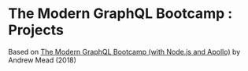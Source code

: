 # The Modern GraphQL Bootcamp : Projects

Based on [The Modern GraphQL Bootcamp (with Node.js and Apollo)](https://www.udemy.com/course/graphql-bootcamp/) by Andrew Mead (2018)
